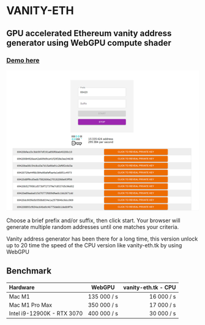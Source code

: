 # VANITY-ETH

## GPU accelerated Ethereum vanity address generator using WebGPU compute shader

### [Demo here](https://vanity-eth.modez.pro/)

![demo](public/demo.png "Demo")

Choose a brief prefix and/or suffix, then click start. Your browser will generate multiple random addresses until one matches your criteria.

Vanity address generator has been there for a long time, this version unlock up to 20 time the speed of the CPU version like vanity-eth.tk by using WebGPU


## Benchmark

| Hardware              | WebGPU |  vanity-eth.tk - CPU |
| :---------------- | :------: | ----: |
| Mac M1        |   135 000 / s   | 16 000 / s |
| Mac M1 Pro Max        |   350 000 / s   | 17 000 / s |
| Intel i9-12900K - RTX 3070         |   400 000 / s   | 30 000 / s |